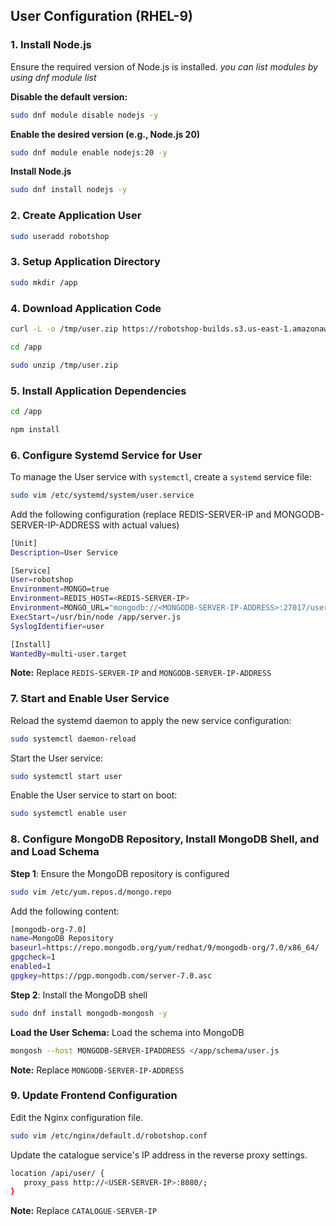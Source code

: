 ## User Configuration (RHEL-9)
### 1. Install Node.js
Ensure the required version of Node.js is installed.
*you can list modules by using dnf module list*

**Disable the default version:**
```sh
sudo dnf module disable nodejs -y
```
**Enable the desired version (e.g., Node.js 20)**
```sh
sudo dnf module enable nodejs:20 -y
```
**Install Node.js**
```sh
sudo dnf install nodejs -y
```

### 2. Create Application User
```sh
sudo useradd robotshop
```

### 3. Setup Application Directory
```sh
sudo mkdir /app
```

### 4.  Download Application Code
```sh
curl -L -o /tmp/user.zip https://robotshop-builds.s3.us-east-1.amazonaws.com/user.zip  
```
```sh
cd /app
```
```sh
sudo unzip /tmp/user.zip
```

### 5. Install Application Dependencies
```sh
cd /app
```
```sh
npm install
```

### 6. Configure Systemd Service for User
To manage the User service with `systemctl`, create a `systemd` service file:
```sh
sudo vim /etc/systemd/system/user.service
```

Add the following configuration (replace REDIS-SERVER-IP and MONGODB-SERVER-IP-ADDRESS with actual values)
```sh
[Unit]
Description=User Service

[Service]
User=robotshop
Environment=MONGO=true
Environment=REDIS_HOST=<REDIS-SERVER-IP>
Environment=MONGO_URL="mongodb://<MONGODB-SERVER-IP-ADDRESS>:27017/users"
ExecStart=/usr/bin/node /app/server.js
SyslogIdentifier=user

[Install]
WantedBy=multi-user.target
```

**Note:** Replace `REDIS-SERVER-IP` and `MONGODB-SERVER-IP-ADDRESS`

### 7. Start and Enable User Service
Reload the systemd daemon to apply the new service configuration:
```sh
sudo systemctl daemon-reload
```
Start the User service:
```sh
sudo systemctl start user
```
Enable the User service to start on boot:
```sh
sudo systemctl enable user
```

### 8. Configure MongoDB Repository, Install MongoDB Shell, and and Load Schema
**Step 1**: Ensure the MongoDB repository is configured
```sh
sudo vim /etc/yum.repos.d/mongo.repo
```

Add the following content:
```sh
[mongodb-org-7.0]
name=MongoDB Repository
baseurl=https://repo.mongodb.org/yum/redhat/9/mongodb-org/7.0/x86_64/
gpgcheck=1
enabled=1
gpgkey=https://pgp.mongodb.com/server-7.0.asc
```

**Step 2**: Install the MongoDB shell
```sh
sudo dnf install mongodb-mongosh -y
```

**Load the User Schema:**  Load the schema into MongoDB
```sh
mongosh --host MONGODB-SERVER-IPADDRESS </app/schema/user.js
```
**Note:** Replace `MONGODB-SERVER-IP-ADDRESS` 

### 9. Update Frontend Configuration
Edit the Nginx configuration file.
```sh
sudo vim /etc/nginx/default.d/robotshop.conf
```
Update the catalogue service's IP address in the reverse proxy settings.
```sh
location /api/user/ {
   proxy_pass http://<USER-SERVER-IP>:8080/;
}
```
**Note:** Replace `CATALOGUE-SERVER-IP` 
